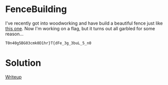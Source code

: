 # FenceBuilding

I've recently got into woodworking and have build a beautiful fence just like [this one](https://en.wikipedia.org/wiki/Split-rail_fence).
Now I'm working on a flag, but it turns out all garbled for some reason...
```
T0n40g5BG03cmk0D1hr}T{dFe_3g_3buL_5_n0
```

# Solution
[Writeup](./solve/writeup.md)
